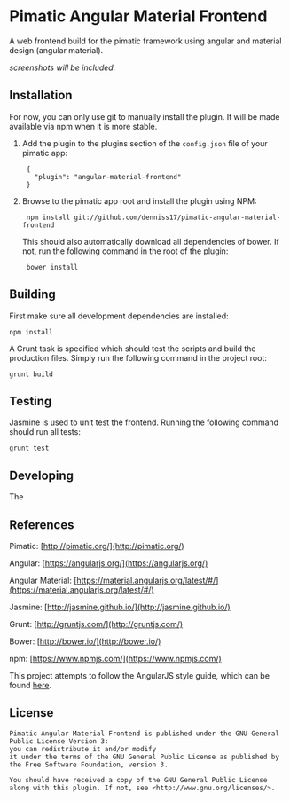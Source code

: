 # Pimatic Angular Material Frontend
A web frontend build for the pimatic framework using angular and material design (angular material).

*screenshots will be included.*

## Installation
For now, you can only use git to manually install the plugin. It will be made available via npm when it is more stable.

1. Add the plugin to the plugins section of the `config.json` file of your pimatic app:

	    {
	      "plugin": "angular-material-frontend"
	    }

2. Browse to the pimatic app root and install the plugin using NPM:

    	npm install git://github.com/denniss17/pimatic-angular-material-frontend

	This should also automatically download all dependencies of bower. If not, run the following command in the root of the plugin:

    	bower install

## Building
First make sure all development dependencies are installed:

	npm install

A Grunt task is specified which should test the scripts and build the production files. Simply run the following command in the project root:

    grunt build

## Testing
Jasmine is used to unit test the frontend. Running the following command should run all tests:

    grunt test

## Developing
The

## References
Pimatic: [http://pimatic.org/](http://pimatic.org/)

Angular: [https://angularjs.org/](https://angularjs.org/)

Angular Material: [https://material.angularjs.org/latest/#/](https://material.angularjs.org/latest/#/)

Jasmine: [http://jasmine.github.io/](http://jasmine.github.io/)

Grunt: [http://gruntjs.com/](http://gruntjs.com/)

Bower: [http://bower.io/](http://bower.io/)

npm: [https://www.npmjs.com/](https://www.npmjs.com/)

This project attempts to follow the AngularJS style guide, which can be found [here](https://github.com/mgechev/angularjs-style-guide).

## License
	Pimatic Angular Material Frontend is published under the GNU General Public License Version 3:
	you can redistribute it and/or modify
	it under the terms of the GNU General Public License as published by
	the Free Software Foundation, version 3.
	
	You should have received a copy of the GNU General Public License
	along with this plugin. If not, see <http://www.gnu.org/licenses/>.
